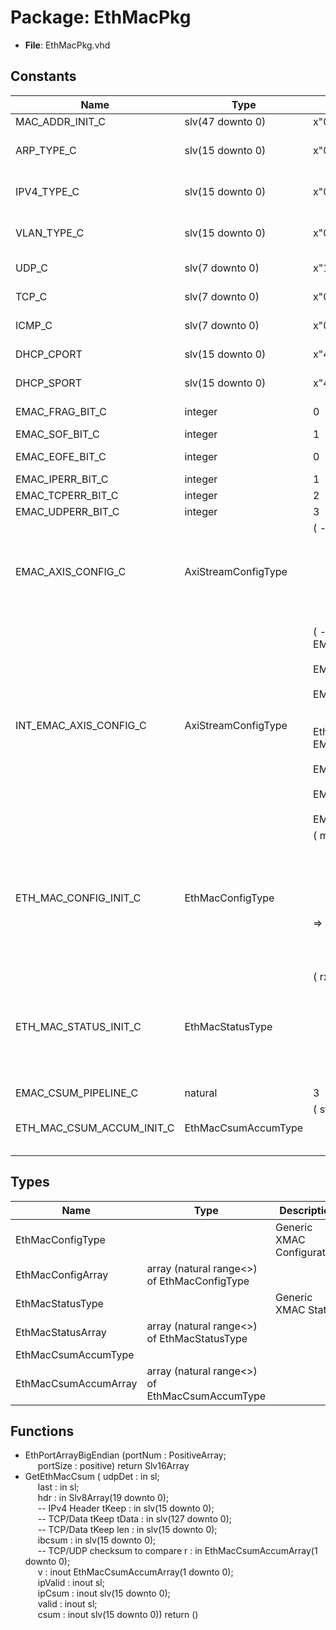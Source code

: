 # Package: EthMacPkg

- **File**: EthMacPkg.vhd
## Constants

| Name                      | Type                | Value                                                                                                                                                                                                                                                                                                                                                                                                                                                                                                                                                                                                                                                                                                                                                     | Description                                                                                         |
| ------------------------- | ------------------- | --------------------------------------------------------------------------------------------------------------------------------------------------------------------------------------------------------------------------------------------------------------------------------------------------------------------------------------------------------------------------------------------------------------------------------------------------------------------------------------------------------------------------------------------------------------------------------------------------------------------------------------------------------------------------------------------------------------------------------------------------------- | --------------------------------------------------------------------------------------------------- |
| MAC_ADDR_INIT_C           | slv(47 downto 0)    |  x"000000560008"                                                                                                                                                                                                                                                                                                                                                                                                                                                                                                                                                                                                                                                                                                                                          |                                                                                                     |
| ARP_TYPE_C                | slv(15 downto 0)    |  x"0608"                                                                                                                                                                                                                                                                                                                                                                                                                                                                                                                                                                                                                                                                                                                                                  | EtherType = ARP = 0x0806                                                                            |
| IPV4_TYPE_C               | slv(15 downto 0)    |  x"0008"                                                                                                                                                                                                                                                                                                                                                                                                                                                                                                                                                                                                                                                                                                                                                  | EtherType = IPV4 = 0x0800                                                                           |
| VLAN_TYPE_C               | slv(15 downto 0)    |  x"0081"                                                                                                                                                                                                                                                                                                                                                                                                                                                                                                                                                                                                                                                                                                                                                  | EtherType = VLAN = 0x8100                                                                           |
| UDP_C                     | slv(7 downto 0)     |  x"11"                                                                                                                                                                                                                                                                                                                                                                                                                                                                                                                                                                                                                                                                                                                                                    | Protocol = UDP  = 0x11                                                                              |
| TCP_C                     | slv(7 downto 0)     |  x"06"                                                                                                                                                                                                                                                                                                                                                                                                                                                                                                                                                                                                                                                                                                                                                    | Protocol = TCP  = 0x06                                                                              |
| ICMP_C                    | slv(7 downto 0)     |  x"01"                                                                                                                                                                                                                                                                                                                                                                                                                                                                                                                                                                                                                                                                                                                                                    | Protocol = ICMP = 0x01                                                                              |
| DHCP_CPORT                | slv(15 downto 0)    |  x"4400"                                                                                                                                                                                                                                                                                                                                                                                                                                                                                                                                                                                                                                                                                                                                                  | Port = 68 = 0x0044                                                                                  |
| DHCP_SPORT                | slv(15 downto 0)    |  x"4300"                                                                                                                                                                                                                                                                                                                                                                                                                                                                                                                                                                                                                                                                                                                                                  | Port = 67 = 0x0043                                                                                  |
| EMAC_FRAG_BIT_C           | integer             |  0                                                                                                                                                                                                                                                                                                                                                                                                                                                                                                                                                                                                                                                                                                                                                        | First TUSER Bits                                                                                    |
| EMAC_SOF_BIT_C            | integer             |  1                                                                                                                                                                                                                                                                                                                                                                                                                                                                                                                                                                                                                                                                                                                                                        |                                                                                                     |
| EMAC_EOFE_BIT_C           | integer             |  0                                                                                                                                                                                                                                                                                                                                                                                                                                                                                                                                                                                                                                                                                                                                                        | Last TUSER Bits                                                                                     |
| EMAC_IPERR_BIT_C          | integer             |  1                                                                                                                                                                                                                                                                                                                                                                                                                                                                                                                                                                                                                                                                                                                                                        |                                                                                                     |
| EMAC_TCPERR_BIT_C         | integer             |  2                                                                                                                                                                                                                                                                                                                                                                                                                                                                                                                                                                                                                                                                                                                                                        |                                                                                                     |
| EMAC_UDPERR_BIT_C         | integer             |  3                                                                                                                                                                                                                                                                                                                                                                                                                                                                                                                                                                                                                                                                                                                                                        |                                                                                                     |
| EMAC_AXIS_CONFIG_C        | AxiStreamConfigType |  (       -- TDEST_INTERLEAVE_C => false,<br><span style="padding-left:20px">       TSTRB_EN_C    => false,<br><span style="padding-left:20px">       TDATA_BYTES_C => 16,<br><span style="padding-left:20px">       TDEST_BITS_C  => 8,<br><span style="padding-left:20px">       TID_BITS_C    => 0,<br><span style="padding-left:20px">       TKEEP_MODE_C  => TKEEP_COMP_C,<br><span style="padding-left:20px">       TUSER_BITS_C  => 4,<br><span style="padding-left:20px">       TUSER_MODE_C  => TUSER_FIRST_LAST_C)                                                                                                                                                                                                                               | Ethernet AXI Stream Configuration                                                                   |
| INT_EMAC_AXIS_CONFIG_C    | AxiStreamConfigType |  (       -- TDEST_INTERLEAVE_C => EMAC_AXIS_CONFIG_C.TDEST_INTERLEAVE_C,<br><span style="padding-left:20px">       TSTRB_EN_C    => EMAC_AXIS_CONFIG_C.TSTRB_EN_C,<br><span style="padding-left:20px">       TDATA_BYTES_C => EMAC_AXIS_CONFIG_C.TDATA_BYTES_C,<br><span style="padding-left:20px">       TDEST_BITS_C  => 0,<br><span style="padding-left:20px"> -- TDEST not used internally of EthMacTop.vhd       TID_BITS_C    => EMAC_AXIS_CONFIG_C.TID_BITS_C,<br><span style="padding-left:20px">       TKEEP_MODE_C  => EMAC_AXIS_CONFIG_C.TKEEP_MODE_C,<br><span style="padding-left:20px">       TUSER_BITS_C  => EMAC_AXIS_CONFIG_C.TUSER_BITS_C,<br><span style="padding-left:20px">       TUSER_MODE_C  => EMAC_AXIS_CONFIG_C.TUSER_MODE_C) | Ethernet AXI Stream Configuration that's optimized for 141-bit FIFO interface (2 x 72b input BRAMs) |
| ETH_MAC_CONFIG_INIT_C     | EthMacConfigType    |  (       macAddress  => MAC_ADDR_INIT_C,<br><span style="padding-left:20px">       filtEnable  => '1',<br><span style="padding-left:20px">       pauseEnable => '1',<br><span style="padding-left:20px">       pauseTime   => x"00FF",<br><span style="padding-left:20px">       pauseThresh => toSlv((9000/16),<br><span style="padding-left:20px"> 16),<br><span style="padding-left:20px">  -- 9000B jumbo frame in cache       ipCsumEn    => '1',<br><span style="padding-left:20px">       tcpCsumEn   => '1',<br><span style="padding-left:20px">       udpCsumEn   => '1',<br><span style="padding-left:20px">       dropOnPause => '0')                                                                                                          |                                                                                                     |
| ETH_MAC_STATUS_INIT_C     | EthMacStatusType    |  (       rxFifoDropCnt => '0',<br><span style="padding-left:20px">       rxPauseCnt    => '0',<br><span style="padding-left:20px">       txPauseCnt    => '0',<br><span style="padding-left:20px">       rxCountEn     => '0',<br><span style="padding-left:20px">       rxOverFlow    => '0',<br><span style="padding-left:20px">       rxCrcErrorCnt => '0',<br><span style="padding-left:20px">       txCountEn     => '0',<br><span style="padding-left:20px">       txUnderRunCnt => '0',<br><span style="padding-left:20px">       txNotReadyCnt => '0')                                                                                                                                                                                            |                                                                                                     |
| EMAC_CSUM_PIPELINE_C      | natural             |  3                                                                                                                                                                                                                                                                                                                                                                                                                                                                                                                                                                                                                                                                                                                                                        |                                                                                                     |
| ETH_MAC_CSUM_ACCUM_INIT_C | EthMacCsumAccumType |  (       step => (others => '0'),<br><span style="padding-left:20px">       sum1 => (others => (others => '0')),<br><span style="padding-left:20px">       sum3 => (others => '0'),<br><span style="padding-left:20px">       sum5 => (others => '0'))                                                                                                                                                                                                                                                                                                                                                                                                                                                                                                    |                                                                                                     |
## Types

| Name                 | Type                                            | Description                |
| -------------------- | ----------------------------------------------- | -------------------------- |
| EthMacConfigType     |                                                 | Generic XMAC Configuration |
| EthMacConfigArray    | array (natural range<>) of EthMacConfigType     |                            |
| EthMacStatusType     |                                                 | Generic XMAC Status        |
| EthMacStatusArray    | array (natural range<>) of EthMacStatusType     |                            |
| EthMacCsumAccumType  |                                                 |                            |
| EthMacCsumAccumArray | array (natural range<>) of EthMacCsumAccumType  |                            |
## Functions
- EthPortArrayBigEndian <font id="function_arguments">(portNum : PositiveArray;<br><span style="padding-left:20px"> portSize : positive) </font> <font id="function_return">return Slv16Array </font>
- GetEthMacCsum <font id="function_arguments">( udpDet  : in    sl;<br><span style="padding-left:20px"> last    : in    sl;<br><span style="padding-left:20px"> hdr     : in    Slv8Array(19 downto 0);<br><span style="padding-left:20px">  -- IPv4 Header tKeep   : in    slv(15 downto 0);<br><span style="padding-left:20px">        -- TCP/Data tKeep tData   : in    slv(127 downto 0);<br><span style="padding-left:20px">       -- TCP/Data tKeep len     : in    slv(15 downto 0);<br><span style="padding-left:20px"> ibcsum  : in    slv(15 downto 0);<br><span style="padding-left:20px">        -- TCP/UDP checksum to compare r       : in    EthMacCsumAccumArray(1 downto 0);<br><span style="padding-left:20px"> v       : inout EthMacCsumAccumArray(1 downto 0);<br><span style="padding-left:20px"> ipValid : inout sl;<br><span style="padding-left:20px"> ipCsum  : inout slv(15 downto 0);<br><span style="padding-left:20px"> valid   : inout sl;<br><span style="padding-left:20px"> csum    : inout slv(15 downto 0)) </font> <font id="function_return">return ()</font>
